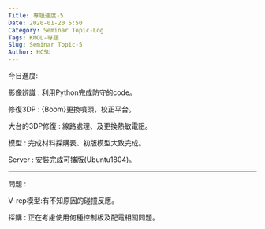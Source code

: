 ```yaml
---
Title: 專題進度-5
Date: 2020-01-20 5:50
Category: Seminar Topic-Log
Tags: KMOL-專題
Slug: Seminar Topic-5
Author: HCSU
---
```


今日進度:

影像辨識 : 利用Python完成防守的code。

修復3DP : {Boom}更換噴頭，校正平台。

大台的3DP修復 : 線路處理、及更換熱敏電阻。

模型 : 完成材料採購表、初版模型大致完成。

Server : 安裝完成可攜版(Ubuntu1804)。

---

問題 : 

V-rep模型:有不知原因的碰撞反應。

採購 : 正在考慮使用何種控制板及配電相關問題。